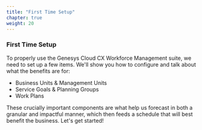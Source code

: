 ```yaml
---
title: "First Time Setup"
chapter: true
weight: 20
---
```


### First Time Setup    
To properly use the Genesys Cloud CX Workforce Management suite, we need to set up a few items. We'll show you how to configure and talk about what the benefits are for: 
- Business Units & Management Units
- Service Goals & Planning Groups
- Work Plans

These crucially important components are what help us forecast in both a granular and impactful manner, which then feeds a schedule that will best benefit the business. Let's get started!


